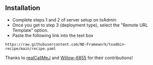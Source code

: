 ## Installation
- Complete steps 1 and 2 of server setup on txAdmin
- Once you get to step 3 (deployment type), select the "Remote URL Template" option.
- Paste the following link into the text box
```
https://raw.githubusercontent.com/ND-Framework/txadmin-recipe/main/recipe.yaml
```

Thanks to [realCallMeJ](https://github.com/realCallMeJ) and [Willow-6855](https://github.com/Willow-6855) for their contributions!
